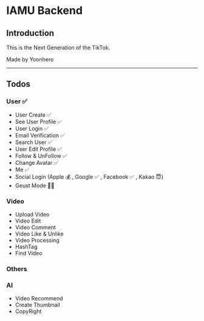# IAMU Backend

## Introduction

This is the Next Generation of the TikTok.

Made by Yoonhero

---

## Todos

### User ✅

- User Create ✅
- See User Profile ✅
- User Login ✅
- Email Verification ✅
- Search User ✅
- User Edit Profile ✅
- Follow & UnFollow ✅
- Change Avatar ✅
- Me ✅
- Social Login (Apple 💰 , Google ✅ , Facebook ✅ , Kakao 😇)
- Geust Mode 🙏🏻

### Video

- Upload Video
- Video Edit
- Video Comment
- Video Like & Unlike
- Video Processing
- HashTag
- Find Video

### Others

### AI

- Video Recommend
- Create Thumbnail
- CopyRight
